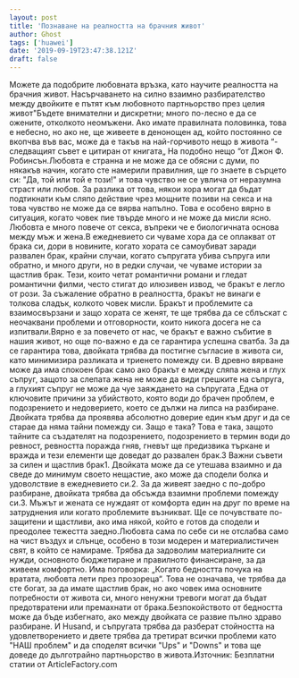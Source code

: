 ```yaml
---
layout: post
title: 'Познаване на реалността на брачния живот'
author: Ghost
tags: ['huawei']
date: '2019-09-19T23:47:38.121Z'
draft: false
---
```


Можете да подобрите любовната връзка, като научите реалността на брачния живот. Насърчаването на силно взаимно разбирателство между двойките е пътят към любовното партньорство през целия живот"Бъдете внимателни и дискретни; много по-лесно е да се ожените, отколкото неомъжени. Ако имате правилната половинка, това е небесно, но ако не, ще живеете в денонощен ад, който постоянно се вкопчва във вас, може да е такъв на най-горчивото нещо в живота “- следващият съвет е цитиран от книгата„ На подобно нещо “от Джон Ф. Робинсън.Любовта е странна и не може да се обясни с думи, по някакъв начин, когато сте намерили правилния, ще го знаете в сърцето си: "Да, той или той е този!" и това чувство не се увлича от неразумна страст или любов. За разлика от това, някои хора могат да бъдат подтикнати към сляпо действие чрез мощните позиви на секса и на това чувство не може да се вярва напълно. Това е особено вярно в ситуация, когато човек пие твърде много и не може да мисли ясно. Любовта е много повече от секса, въпреки че е биологичната основа между мъж и жена.В ежедневието си чуваме хора да се оплакват от брака си, дори в новините, когато хората се самоубиват заради развален брак, крайни случаи, когато съпругата убива съпруга или обратно, и много други, но в редки случаи, че чуваме истории за щастлив брак. Тези, които четат романтични романи и гледат романтични филми, често стигат до илюзивен извод, че бракът е легло от рози. За съжаление обратно в реалността, бракът не винаги е толкова сладък, колкото човек мисли. Бракът и проблемите са взаимосвързани и защо хората се женят, те ще трябва да се сблъскат с неочаквани проблеми и отговорности, които никога досега не са изпитвали.Вярно е за повечето от нас, че бракът е важно събитие в нашия живот, но още по-важно е да се гарантира успешна сватба. За да се гарантира това, двойката трябва да постигне съгласие в живота си, като минимизира разликата и триенето помежду си. В древно вярване може да има спокоен брак само ако бракът е между сляпа жена и глух съпруг, защото за слепата жена не може да види грешките на съпруга, а глухият съпруг не може да чуе заяждането на съпругата ,Една от ключовите причини за убийството, която води до брачен проблем, е подозрението и недоверието, което се дължи на липса на разбиране. Двойката трябва да проявява абсолютно доверие един към друг и да се старае да няма тайни помежду си. Защо е така? Това е така, защото тайните са създателят на подозрението, подозрението в термин води до ревност, ревността поражда гняв, гневът ще предизвика търкане и вражда и тези елементи ще доведат до развален брак.3 Важни съвети за силен и щастлив брак1. Двойката може да се утешава взаимно и да сведе до минимум своето нещастие, ако може да сподели болка и удоволствие в ежедневието си.2. За да живеят заедно с по-добро разбиране, двойката трябва да обсъжда взаимни проблеми помежду си.3. Мъжът и жената се нуждаят от комфорта един на друг по време на затруднения или когато проблемите възникват. Ще се почувствате по-защитени и щастливи, ако има някой, който е готов да сподели и преодолее тежестта заедно.Любовта сама по себе си не отслабва само на чист въздух и слънце, особено в този модерен и материалистичен свят, в който се намираме. Трябва да задоволим материалните си нужди, основното бюджетиране и правилното финансиране, за да живеем комфортно. Има поговорка: „Когато бедността почука на вратата, любовта лети през прозореца“. Това не означава, че трябва да сте богат, за да имате щастлив брак, но ако човек има основните потребности от живота си, много ненужни тревоги могат да бъдат предотвратени или премахнати от брака.Безпокойството от бедността може да бъде избегнато, ако между двойката се развие пълно здраво разбиране. И Husand, и съпругата трябва да разберат стойността на удовлетворението и двете трябва да третират всички проблеми като "НАШ проблем" и да споделят всички "Ups" и "Downs" и това ще доведе до дълготрайно партньорство в живота.Източник: Безплатни статии от ArticleFactory.com
